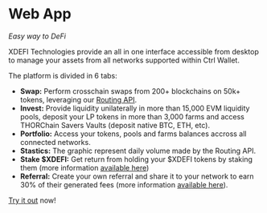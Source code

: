 # Web App

_Easy way to DeFi_

XDEFI Technologies provide an all in one interface accessible from desktop to manage your assets from all networks supported within Ctrl Wallet.

The platform is divided in 6 tabs:

- **Swap:** Perform crosschain swaps from 200+ blockchains on 50k+ tokens, leveraging our [Routing API](/routing/introduction).
- **Invest:** Provide liquidity unilaterally in more than 15,000 EVM liquidity pools, deposit your LP tokens in more than 3,000 farms and access THORChain Savers Vaults (deposit native BTC, ETH, etc).
- **Portfolio:** Access your tokens, pools and farms balances accross all connected networks.
- **Stastics:** The graphic represent daily volume made by the Routing API.
- **Stake $XDEFI:** Get return from holding your $XDEFI tokens by staking them (more information [available here](../xdefi-token/staking))
- **Referral:** Create your own referral and share it to your network to earn 30% of their generated fees (more information [available here](./routing-api.md)).

[Try it out](https://www.app.xdefi.io) now!
